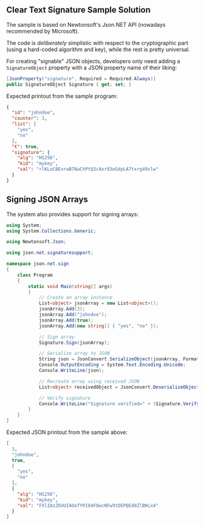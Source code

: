 ## Clear Text Signature Sample Solution

The sample is based on Newtonsoft's Json.NET API (nowadays recommended by Microsoft).  

The code is _deliberately_ simplistic
with respect to the cryptographic part (using a hard-coded algorithm and key),
while the rest is pretty universal.

For creating "signable" JSON objects, developers only need adding a `SignatureObject` property
with a JSON property name of their liking:
```c#
[JsonProperty("signature", Required = Required.Always)]
public SignatureObject Signature { get; set; }
```

Expected printout from the sample program:
```json
{
  "id": "johndoe",
  "counter": 3,
  "list": [
    "yes",
    "no"
  ],
  "€": true,
  "signature": {
    "alg": "HS256",
    "kid": "mykey",
    "val": "rlKLoCBExrwB7NaChPtQ3cAxr83eGdpLA7txrg49slw"
  }
}
```

## Signing JSON Arrays
The system also provides support for signing arrays:
```c#
using System;
using System.Collections.Generic;

using Newtonsoft.Json;

using json.net.signaturesupport;

namespace json.net.sign
{
    class Program
    {
        static void Main(string[] args)
        {
            // Create an array instance
            List<object> jsonArray = new List<object>();
            jsonArray.Add(3);
            jsonArray.Add("johndoe");
            jsonArray.Add(true);
            jsonArray.Add(new string[] { "yes", "no" });

            // Sign array
            Signature.Sign(jsonArray);

            // Serialize array to JSON
            String json = JsonConvert.SerializeObject(jsonArray, Formatting.Indented);
            Console.OutputEncoding = System.Text.Encoding.Unicode;
            Console.WriteLine(json);

            // Recreate array using received JSON
            List<object> receivedObject = JsonConvert.DeserializeObject<List<object>>(json);

            // Verify signature
            Console.WriteLine("Signature verified=" + (Signature.Verify(receivedObject) != null));
        }
    }
}
```
Expected JSON printout from the sample above:
```json
[
  3,
  "johndoe",
  true,
  [
    "yes",
    "no"
  ],
  {
    "alg": "HS256",
    "kid": "mykey",
    "val": "FXlIAzZ6UUIAOoTYRI84FOwcNFw9tDEPQEd0ZlBWix4"
  }
]
```
